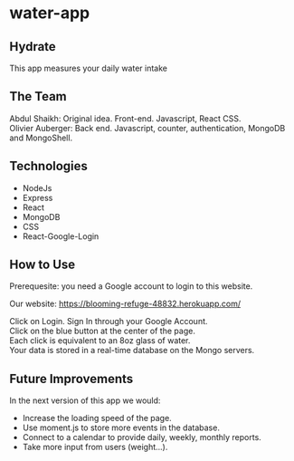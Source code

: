# water-app

## Hydrate 
This app measures your daily water intake

## The Team
Abdul Shaikh: Original idea. Front-end. Javascript, React CSS. <br>
Olivier Auberger: Back end. Javascript, counter, authentication, MongoDB and MongoShell. 


## Technologies
- NodeJs
- Express
- React
- MongoDB
- CSS
- React-Google-Login

## How to Use

Prerequesite: you need a Google account to login to this website. 

Our website: https://blooming-refuge-48832.herokuapp.com/

Click on Login. Sign In through your Google Account. <br>
Click on the blue button at the center of the page. <br>
Each click is equivalent to an 8oz glass of water. <br>
Your data is stored in a real-time database on the Mongo servers. <br>

## Future Improvements
In the next version of this app we would:

- Increase the loading speed of the page.
- Use moment.js to store more events in the database.
- Connect to a calendar to provide daily, weekly, monthly reports. 
- Take more input from users (weight...).
